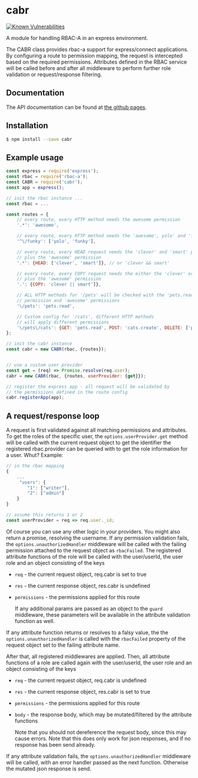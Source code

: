 # cabr

[![Known Vulnerabilities](https://snyk.io/test/npm/cabr/badge.svg)](https://snyk.io/test/npm/cabr)

A module for handling RBAC-A in an express environment.

The CABR class provides rbac-a support for express/connect
applications. By configuring a route to permission mapping, the request is intercepted
based on the required permissions. Attributes defined in the RBAC service
will be called before and after all middleware to perform further role validation
or request/response filtering.

## Documentation
The API documentation can be found at [the github pages](https://michaelkrone.github.io/cabr).

## Installation
```bash
$ npm install --save cabr
```

## Example usage
```js
const express = require('express');
const rbac = require('rbac-a');
const CABR = require('cabr');
const app = express();

// init the rbac instance ...
const rbac = ...

const routes = {
	// every route, every HTTP method needs the awesome permission
	'.*': 'awesome',

	// every route, every HTTP method needs the 'awesome', yolo' and 'funky' permission
	'^\/funky': ['yolo', 'funky'],

	// every route, every HEAD request needs the 'clever' and 'smart' permission
	// plus the 'awesome' permission
	'.*': {HEAD: ['clever', 'smart']}, // or 'clever && smart'

	// every route, every COPY request needs the either the 'clever' or 'smart' permission
	// plus the 'awesome' permission
	'.': {COPY: 'clever || smart']},

	// ALL HTTP methods for '/pets' will be checked with the 'pets.read'
	// permission and 'awesome' permissions
	'\/pets': 'pets.read',

	// Custom config for '/cats', different HTTP methods
	// will apply different permissions
	'\/pets\/cats': {GET: 'pets.read', POST: 'cats.create', DELETE: ['pets.create', 'pets.delete']},
};

// init the cabr instance
const cabr = new CABR(rbac, {routes});


// use a custom user provider
const get = (req) => Promise.resolve(req.user);
cabr = new CABR(rbac, {routes, userProvider: {get}});

// register the express app - all request will be validated by
// the permissions defined in the route config
cabr.registerApp(app);

```

## A request/response loop
A request is first validated against all matching permissions and attributes. To get the roles
of the specific user, the `options.userProvider.get` method will be called with the current request
object to get the identifier the registered rbac.provider can be queried with to get the role
information for a user. Whut? Example:
```js
// in the rbac mapping
{
	...
	 "users": {
		"1": ["writer"],
		"2": ["admin"]
	}
}

// assume this returns 1 or 2
const userProvider = req => req.user._id;
```
Of course you can use any other logic in your providers. You might also return a promise, resolving the username.
If any permission validation fails, the `options.unauthorizedHandler` middleware will be called with the
failing permission attached to the request object as `rbacFailed`. The registered attribute functions of
the role will be called with the user/userId, the user role and an object consisting of the keys

- `req` - the current request object, req.cabr is set to true
- `res` - the current response object, res.cabr is undefined
- `permissions` - the permissions applied for this route

   If any additional params are passed as an object to the `guard` middleware, these parameters will be available
in the attribute validation function as well.

If any attribute function returns or resolves to a falsy value, the the `options.unauthorizedHandler` is called
with the `rbacFailed` property of the request object set to the failing attribute name.

After that, all registered middlewares are applied. Then, all attribute functions of a role are called again
with the user/userId, the user role and an object consisting of the keys

- `req` - the current request object, req.cabr is undefined
- `res` - the current response object, res.cabr is set to true
- `permissions` - the permissions applied for this route
- `body` - the response body, which may be mutated/filtered by the attribute functions

   Note that you should not dereference the request body, since this may cause errors. Note that this does only
   work for json responses, and if no response has been send already.

If any attribute validation fails, the `options.unauthorizedHandler` middleware will be called, with an error handler
passed as the next function. Otherwise the mutated json response is send.